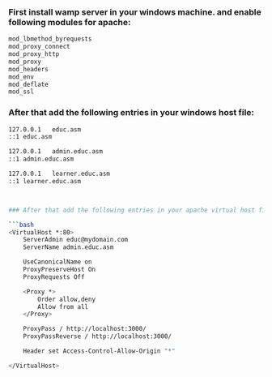 ### First install wamp server in your windows machine. and enable following modules for apache:

```bash
mod_lbmethod_byrequests
mod_proxy_connect
mod_proxy_http
mod_proxy
mod_headers
mod_env
mod_deflate
mod_ssl
```

### After that add the following entries in your windows host file:

```bash
127.0.0.1	educ.asm
::1	educ.asm

127.0.0.1	admin.educ.asm
::1	admin.educ.asm

127.0.0.1	learner.educ.asm
::1	learner.educ.asm



### After that add the following entries in your apache virtual host file:

```bash
<VirtualHost *:80>
	ServerAdmin educ@mydomain.com
	ServerName admin.educ.asm

	UseCanonicalName on
	ProxyPreserveHost On
	ProxyRequests Off

	<Proxy *>
		Order allow,deny
		Allow from all
	</Proxy>

	ProxyPass / http://localhost:3000/
	ProxyPassReverse / http://localhost:3000/

	Header set Access-Control-Allow-Origin "*"

</VirtualHost>


```
